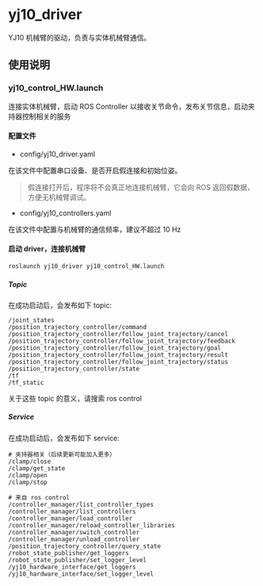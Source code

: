 # yj10_driver

YJ10 机械臂的驱动，负责与实体机械臂通信。

## 使用说明

### yj10_control_HW.launch

连接实体机械臂，启动 ROS Controller 以接收关节命令，发布关节信息，启动夹持器控制相关的服务

#### 配置文件

- config/yj10_driver.yaml

在该文件中配置串口设备、是否开启假连接和初始位姿。

> 假连接打开后，程序将不会真正地连接机械臂，它会向 ROS 返回假数据，方便无机械臂调试。

- config/yj10_controllers.yaml

在该文件中配置与机械臂的通信频率，建议不超过 10 Hz

#### 启动 driver，连接机械臂

```bash
roslaunch yj10_driver yj10_control_HW.launch
```

##### Topic

在成功启动后，会发布如下 topic:

```text
/joint_states
/position_trajectory_controller/command
/position_trajectory_controller/follow_joint_trajectory/cancel
/position_trajectory_controller/follow_joint_trajectory/feedback
/position_trajectory_controller/follow_joint_trajectory/goal
/position_trajectory_controller/follow_joint_trajectory/result
/position_trajectory_controller/follow_joint_trajectory/status
/position_trajectory_controller/state
/tf
/tf_static
```

关于这些 topic 的意义，请搜索 ros control

##### Service

在成功启动后，会发布如下 service:

```text
# 夹持器相关（后续更新可能加入更多）
/clamp/close
/clamp/get_state
/clamp/open
/clamp/stop

# 来自 ros control
/controller_manager/list_controller_types
/controller_manager/list_controllers
/controller_manager/load_controller
/controller_manager/reload_controller_libraries
/controller_manager/switch_controller
/controller_manager/unload_controller
/position_trajectory_controller/query_state
/robot_state_publisher/get_loggers
/robot_state_publisher/set_logger_level
/yj10_hardware_interface/get_loggers
/yj10_hardware_interface/set_logger_level
```
